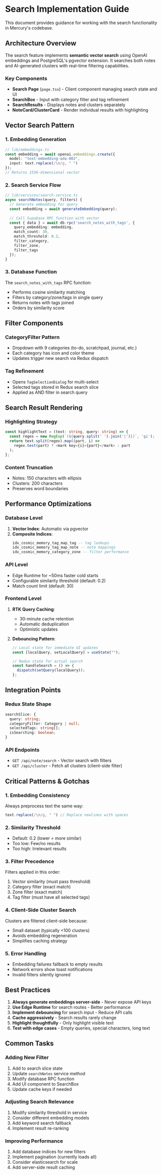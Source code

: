 # Search Implementation Guide

This document provides guidance for working with the search functionality in Mercury's codebase.

## Architecture Overview

The search feature implements **semantic vector search** using OpenAI embeddings and PostgreSQL's pgvector extension. It searches both notes and AI-generated clusters with real-time filtering capabilities.

### Key Components

- **Search Page** (`page.tsx`) - Client component managing search state and UI
- **SearchBox** - Input with category filter and tag refinement
- **SearchResults** - Displays notes and clusters separately
- **NoteCard/ClusterCard** - Render individual results with highlighting

## Vector Search Pattern

### 1. Embedding Generation
```typescript
// lib/embeddings.ts
const embedding = await openai.embeddings.create({
  model: "text-embedding-ada-002",
  input: text.replace(/\n/g, " ")
});
// Returns 1536-dimensional vector
```

### 2. Search Service Flow
```typescript
// lib/services/search-service.ts
async searchNotes(query, filters) {
  // Generate embedding for query
  const embedding = await generateEmbedding(query);
  
  // Call Supabase RPC function with vector
  const { data } = await db.rpc('search_notes_with_tags', {
    query_embedding: embedding,
    match_count: 30,
    match_threshold: 0.2,
    filter_category,
    filter_zone,
    filter_tags
  });
}
```

### 3. Database Function
The `search_notes_with_tags` RPC function:
- Performs cosine similarity matching
- Filters by category/zone/tags in single query
- Returns notes with tags joined
- Orders by similarity score

## Filter Components

### CategoryFilter Pattern
- Dropdown with 9 categories (to-do, scratchpad, journal, etc.)
- Each category has icon and color theme
- Updates trigger new search via Redux dispatch

### Tag Refinement
- Opens `TagSelectionDialog` for multi-select
- Selected tags stored in Redux search slice
- Applied as AND filter in search query

## Search Result Rendering

### Highlighting Strategy
```typescript
const highlightText = (text: string, query: string) => {
  const regex = new RegExp(`(${query.split(' ').join('|')})`, 'gi');
  return text.split(regex).map((part, i) => 
    regex.test(part) ? <mark key={i}>{part}</mark> : part
  );
};
```

### Content Truncation
- Notes: 150 characters with ellipsis
- Clusters: 200 characters
- Preserves word boundaries

## Performance Optimizations

### Database Level
1. **Vector Index**: Automatic via pgvector
2. **Composite Indices**:
   ```sql
   idx_cosmic_memory_tag_map_tag -- tag lookups
   idx_cosmic_memory_tag_map_note -- note mappings
   idx_cosmic_memory_category_zone -- filter performance
   ```

### API Level
- Edge Runtime for ~50ms faster cold starts
- Configurable similarity threshold (default: 0.2)
- Match count limit (default: 30)

### Frontend Level
1. **RTK Query Caching**:
   - 30-minute cache retention
   - Automatic deduplication
   - Optimistic updates

2. **Debouncing Pattern**:
   ```typescript
   // Local state for immediate UI updates
   const [localQuery, setLocalQuery] = useState("");
   
   // Redux state for actual search
   const handleSearch = () => {
     dispatch(setQuery(localQuery));
   };
   ```

## Integration Points

### Redux State Shape
```typescript
searchSlice: {
  query: string;
  categoryFilter: Category | null;
  selectedTags: string[];
  isSearching: boolean;
}
```

### API Endpoints
- `GET /api/note/search` - Vector search with filters
- `GET /api/cluster` - Fetch all clusters (client-side filter)

## Critical Patterns & Gotchas

### 1. **Embedding Consistency**
Always preprocess text the same way:
```typescript
text.replace(/\n/g, " ") // Replace newlines with spaces
```

### 2. **Similarity Threshold**
- Default: 0.2 (lower = more similar)
- Too low: Few/no results
- Too high: Irrelevant results

### 3. **Filter Precedence**
Filters applied in this order:
1. Vector similarity (must pass threshold)
2. Category filter (exact match)
3. Zone filter (exact match)
4. Tag filter (must have all selected tags)

### 4. **Client-Side Cluster Search**
Clusters are filtered client-side because:
- Small dataset (typically <100 clusters)
- Avoids embedding regeneration
- Simplifies caching strategy

### 5. **Error Handling**
- Embedding failures fallback to empty results
- Network errors show toast notifications
- Invalid filters silently ignored

## Best Practices

1. **Always generate embeddings server-side** - Never expose API keys
2. **Use Edge Runtime** for search routes - Better performance
3. **Implement debouncing** for search input - Reduce API calls
4. **Cache aggressively** - Search results rarely change
5. **Highlight thoughtfully** - Only highlight visible text
6. **Test with edge cases** - Empty queries, special characters, long text

## Common Tasks

### Adding New Filter
1. Add to search slice state
2. Update `searchNotes` service method
3. Modify database RPC function
4. Add UI component to SearchBox
5. Update cache keys if needed

### Adjusting Search Relevance
1. Modify similarity threshold in service
2. Consider different embedding models
3. Add keyword search fallback
4. Implement result re-ranking

### Improving Performance
1. Add database indices for new filters
2. Implement pagination (currently loads all)
3. Consider elasticsearch for scale
4. Add server-side result caching